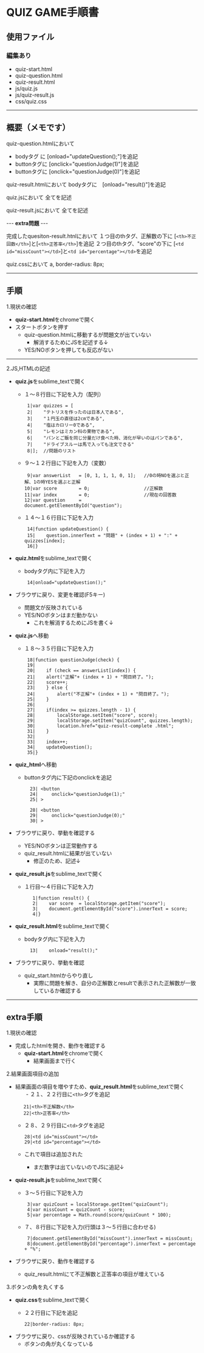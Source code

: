 # QUIZ GAME手順書
## 使用ファイル
### 編集あり
- quiz-start.html
- quiz-question.html
- quiz-result.html
- js/quiz.js
- js/quiz-result.js
- css/quiz.css
---
## 概要（メモです）
quiz-question.htmlにおいて
- bodyタグ に   [onload="updateQuestion();"]を追記
- buttonタグに  [onclick="questionJudge(1)"]を追記
- buttonタグに  [onclick="questionJudge(0)"]を追記

quiz-result.htmlにおいて
bodyタグに　[onload="result()"]を追記

quiz.jsにおいて
全てを記述

quiz-result.jsにおいて
全てを記述


--- <b>extra問題</b> ---

完成したquesiton-result.htnlにおいて
１つ目のthタグ、正解数の下に [`<th>不正回数</th>`]と[`<th>正答率</th>`]を追記
２つ目のthタグ、"score"の下に [`<td id="missCount"></td>`]と`<td id="percentage"></td>`を追記

quiz.cssにおいて
a,    border-radius: 8px;


---
## 手順

1.現状の確認
- **quiz-start.html**をchromeで開く
- スタートボタンを押す
    - quiz-question.htmlに移動するが問題文が出ていない
      - 解消するためにJSを記述する↓ 
    - YES/NOボタンを押しても反応がない
        

---

2.JS,HTMLの記述
- **quiz.js**をsublime_textで開く
  - １～８行目に下記を入力（配列）
 
         1|var quizzes = [
         2|    "テトリスを作ったのは日本人である",
         3|    "１円玉の直径は2cmである",
         4|    "塩はカロリー0である",
         5|    "レモンはミカン科の果物である",
         6|    "パンとご飯を同じ分量だけ食べた時、消化が早いのはパンである",
         7|    "ドライブスルーは馬で入っても注文できる"
         8|];  //問題のリスト

  - ９～１２行目に下記を入力（変数）

         9|var answerList   = [0, 1, 1, 1, 0, 1];   //0の時NOを選ぶと正解、1の時YESを選ぶと正解
        10|var score        = 0;                    //正解数
        11|var index        = 0;                    //現在の回答数
        12|var question     =                 document.getElementById("question");

  - １４～１６行目に下記を入力
 
         14|function updateQuestion() {
         15|    question.innerText = "問題" + (index + 1) + ":" + quizzes[index];
         16|}

 - **quiz.html**をsublime_textで開く
   -  bodyタグ内に下記を入力

           14|onload="updateQuestion();"
    
 - ブラウザに戻り、変更を確認(F5キー) 
    - 問題文が反映されている
    - YES/NOボタンはまだ動かない
      - これを解消するためにJSを書く↓

 - **quiz.js**へ移動
    - １８～３５行目に下記を入力

           18|function questionJudge(check) {
           19|
           20|    if (check == answerList[index]) {
           21|    alert("正解"+ (index + 1) + "問目終了。");
           22|    score++;
           23|    } else {
           24|        alert("不正解"+ (index + 1) + "問目終了。");
           25|    }
           26|          
           27|    if(index >= quizzes.length - 1) {
           28|        localStorage.setItem("score", score);
           29|        localStorage.setItem("quizCount", quizzes.length);
           30|        location.href="quiz-result-complete .html";
           31|    }
           32|
           33|    index++;
           34|    updateQuestion();
           35|}
           
 - **quiz_html**へ移動
   - buttonタグ内に下記のonclickを追記
           
           23| <button
           24|     onclick="questionJudge(1);"
           25| >
           
           28| <button
           29|     onclick="questionJudge(0);"
           30| >
 
 - ブラウザに戻り、挙動を確認する
     - YES/NOボタンは正常動作する
     - quiz_result.htmlに結果が出ていない
       - 修正のため、記述↓

 - **quiz_result.js**をsublime_textで開く
     - １行目～４行目に下記を入力
     
              1|function result() {
              2|    var score  = localStorage.getItem("score");
              3|    document.getElementById("score").innerText = score;
              4|}

 - **quiz_result.html**をsublime_textで開く
     - bodyタグ内に下記を入力
     
             13|    onload="result();"
             
 - ブラウザに戻り、挙動を確認
     - quiz_start.htmlからやり直し
       - 実際に問題を解き、自分の正解数とresultで表示された正解数が一致しているか確認する
     　　
---

## extra手順
1.現状の確認
- 完成したhtmlを開き、動作を確認する
  - **quiz-start.html**をchromeで開く
    - 結果画面まで行く

2.結果画面項目の追加
- 結果画面の項目を増やすため、**quiz_result.html**をsublime_textで開く
　　- ２１、２２行目に`<th>`タグを追記
　　
  
         21|<th>不正解数</th>
         22|<th>正答率</th>
         
   - ２８、２９行目に`<td>`タグを追記


         28|<td id="missCount"></td>
         29|<td id="percentage"></td>

   - これで項目は追加された
     - まだ数字は出ていないのでJSに追記↓

- **quiz-result.js**をsublime_textで開く
   - ３～５行目に下記を入力
 
          3|var quizCount = localStorage.getItem("quizCount");
          4|var missCount = quizCount - score;
          5|var percentage = Math.round(score/quizCount * 100);
          
   - ７、８行目に下記を入力(行頭は３～５行目に合わせる)
 
          7|document.getElementById("missCount").innerText = missCount;
          8|document.getElementById("percentage").innerText = percentage + "%";

- ブラウザに戻り、動作を確認する
  - quiz_result.htmlにて不正解数と正答率の項目が増えている

3.ボタンの角を丸くする
- **quiz.css**をsublime_textで開く
  - ２２行目に下記を追記

        22|border-radius: 8px;
- ブラウザに戻り、cssが反映されているか確認する
  - ボタンの角が丸くなっている
 
